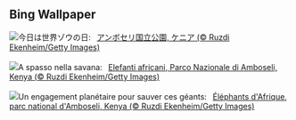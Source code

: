## Bing Wallpaper
![](https://www.bing.com/th?id=OHR.ElephantsAmboseli_JA-JP9387144040_UHD.jpg&w=1000)今日は世界ゾウの日:&nbsp;&ensp;[アンボセリ国立公園, ケニア (© Ruzdi Ekenheim/Getty Images)](https://www.bing.com/th?id=OHR.ElephantsAmboseli_JA-JP9387144040_UHD.jpg)
<br><br/>
![](https://www.bing.com/th?id=OHR.ElephantsAmboseli_IT-IT6102111870_UHD.jpg&w=1000)A spasso nella savana:&nbsp;&ensp;[Elefanti africani, Parco Nazionale di Amboseli, Kenya (© Ruzdi Ekenheim/Getty Images)](https://www.bing.com/th?id=OHR.ElephantsAmboseli_IT-IT6102111870_UHD.jpg)
<br><br/>
![](https://www.bing.com/th?id=OHR.ElephantsAmboseli_FR-FR7826915061_UHD.jpg&w=1000)Un engagement planétaire pour sauver ces géants:&nbsp;&ensp;[Éléphants d'Afrique, parc national d'Amboseli, Kenya (© Ruzdi Ekenheim/Getty Images)](https://www.bing.com/th?id=OHR.ElephantsAmboseli_FR-FR7826915061_UHD.jpg)
<br><br/>

